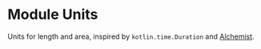 # Module Units

Units for length and area, inspired by `kotlin.time.Duration` and
[Alchemist](https://github.com/kevincianfarini/alchemist).
